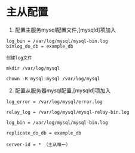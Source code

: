 # 主从配置
1. 配置主服务mysql配置文件,[mysqld]项加入
```
log_bin = /var/log/mysql/mysql-bin.log
binlog_do_db = example_db
```
`创建log文件`
```
mkdir /var/log/mysql
```
```
chown -R mysql:mysql /var/log/mysql
```
2. 配置从服务器mysql配置,[mysqld]项加入
```
log_error = /var/log/mysql/error.log
```
```
relay_log = /var/log/mysql/mysql-relay-bin.log
```
```
log_bin = /var/log/mysql/mysql-bin.log
```
```
replicate_do_db = example_db
```
`server-id = * （主从唯一）`

